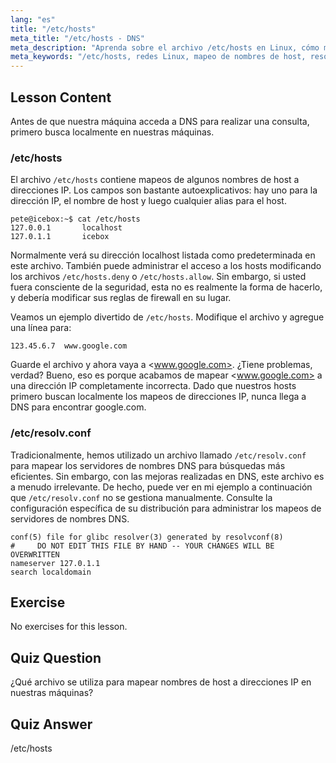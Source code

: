```yaml
---
lang: "es"
title: "/etc/hosts"
meta_title: "/etc/hosts - DNS"
meta_description: "Aprenda sobre el archivo /etc/hosts en Linux, cómo mapea nombres de host a direcciones IP y su papel en la resolución de DNS. Comprenda la configuración básica de red."
meta_keywords: "/etc/hosts, redes Linux, mapeo de nombres de host, resolución DNS, tutorial de Linux, guía para principiantes"
---
```


## Lesson Content

Antes de que nuestra máquina acceda a DNS para realizar una consulta, primero busca localmente en nuestras máquinas.

### /etc/hosts

El archivo `/etc/hosts` contiene mapeos de algunos nombres de host a direcciones IP. Los campos son bastante autoexplicativos: hay uno para la dirección IP, el nombre de host y luego cualquier alias para el host.

```plaintext
pete@icebox:~$ cat /etc/hosts
127.0.0.1       localhost
127.0.1.1       icebox
```

Normalmente verá su dirección localhost listada como predeterminada en este archivo. También puede administrar el acceso a los hosts modificando los archivos `/etc/hosts.deny` o `/etc/hosts.allow`. Sin embargo, si usted fuera consciente de la seguridad, esta no es realmente la forma de hacerlo, y debería modificar sus reglas de firewall en su lugar.

Veamos un ejemplo divertido de `/etc/hosts`. Modifique el archivo y agregue una línea para:

```plaintext
123.45.6.7  www.google.com
```

Guarde el archivo y ahora vaya a <www.google.com>. ¿Tiene problemas, verdad? Bueno, eso es porque acabamos de mapear <www.google.com> a una dirección IP completamente incorrecta. Dado que nuestros hosts primero buscan localmente los mapeos de direcciones IP, nunca llega a DNS para encontrar google.com.

### /etc/resolv.conf

Tradicionalmente, hemos utilizado un archivo llamado `/etc/resolv.conf` para mapear los servidores de nombres DNS para búsquedas más eficientes. Sin embargo, con las mejoras realizadas en DNS, este archivo es a menudo irrelevante. De hecho, puede ver en mi ejemplo a continuación que `/etc/resolv.conf` no se gestiona manualmente. Consulte la configuración específica de su distribución para administrar los mapeos de servidores de nombres DNS.

```plaintext
conf(5) file for glibc resolver(3) generated by resolvconf(8)
#     DO NOT EDIT THIS FILE BY HAND -- YOUR CHANGES WILL BE OVERWRITTEN
nameserver 127.0.1.1
search localdomain
```

## Exercise

No exercises for this lesson.

## Quiz Question

¿Qué archivo se utiliza para mapear nombres de host a direcciones IP en nuestras máquinas?

## Quiz Answer

/etc/hosts
